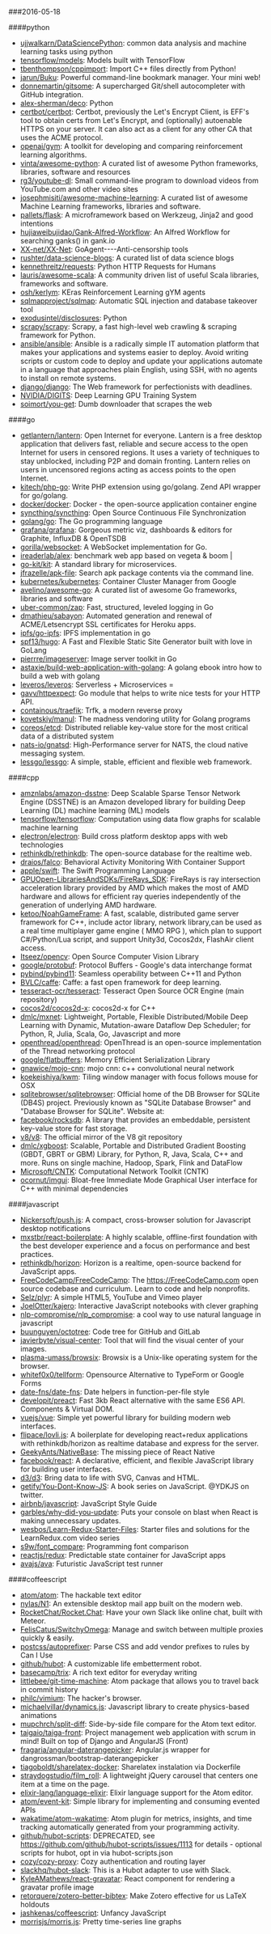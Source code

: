 ###2016-05-18

####python
* [ujjwalkarn/DataSciencePython](https://github.com/ujjwalkarn/DataSciencePython): common data analysis and machine learning tasks using python
* [tensorflow/models](https://github.com/tensorflow/models): Models built with TensorFlow
* [tbenthompson/cppimport](https://github.com/tbenthompson/cppimport): Import C++ files directly from Python!
* [jarun/Buku](https://github.com/jarun/Buku): Powerful command-line bookmark manager. Your mini web!
* [donnemartin/gitsome](https://github.com/donnemartin/gitsome): A supercharged Git/shell autocompleter with GitHub integration.
* [alex-sherman/deco](https://github.com/alex-sherman/deco): Python
* [certbot/certbot](https://github.com/certbot/certbot): Certbot, previously the Let's Encrypt Client, is EFF's tool to obtain certs from Let's Encrypt, and (optionally) autoenable HTTPS on your server. It can also act as a client for any other CA that uses the ACME protocol.
* [openai/gym](https://github.com/openai/gym): A toolkit for developing and comparing reinforcement learning algorithms.
* [vinta/awesome-python](https://github.com/vinta/awesome-python): A curated list of awesome Python frameworks, libraries, software and resources
* [rg3/youtube-dl](https://github.com/rg3/youtube-dl): Small command-line program to download videos from YouTube.com and other video sites
* [josephmisiti/awesome-machine-learning](https://github.com/josephmisiti/awesome-machine-learning): A curated list of awesome Machine Learning frameworks, libraries and software.
* [pallets/flask](https://github.com/pallets/flask): A microframework based on Werkzeug, Jinja2 and good intentions
* [hujiaweibujidao/Gank-Alfred-Workflow](https://github.com/hujiaweibujidao/Gank-Alfred-Workflow): An Alfred Workflow for searching ganks() in gank.io
* [XX-net/XX-Net](https://github.com/XX-net/XX-Net): GoAgent----Anti-censorship tools
* [rushter/data-science-blogs](https://github.com/rushter/data-science-blogs): A curated list of data science blogs
* [kennethreitz/requests](https://github.com/kennethreitz/requests): Python HTTP Requests for Humans
* [lauris/awesome-scala](https://github.com/lauris/awesome-scala): A community driven list of useful Scala libraries, frameworks and software.
* [osh/kerlym](https://github.com/osh/kerlym): KEras Reinforcement Learning gYM agents
* [sqlmapproject/sqlmap](https://github.com/sqlmapproject/sqlmap): Automatic SQL injection and database takeover tool
* [exodusintel/disclosures](https://github.com/exodusintel/disclosures): Python
* [scrapy/scrapy](https://github.com/scrapy/scrapy): Scrapy, a fast high-level web crawling & scraping framework for Python.
* [ansible/ansible](https://github.com/ansible/ansible): Ansible is a radically simple IT automation platform that makes your applications and systems easier to deploy. Avoid writing scripts or custom code to deploy and update your applications automate in a language that approaches plain English, using SSH, with no agents to install on remote systems.
* [django/django](https://github.com/django/django): The Web framework for perfectionists with deadlines.
* [NVIDIA/DIGITS](https://github.com/NVIDIA/DIGITS): Deep Learning GPU Training System
* [soimort/you-get](https://github.com/soimort/you-get): Dumb downloader that scrapes the web

####go
* [getlantern/lantern](https://github.com/getlantern/lantern): Open Internet for everyone. Lantern is a free desktop application that delivers fast, reliable and secure access to the open Internet for users in censored regions. It uses a variety of techniques to stay unblocked, including P2P and domain fronting. Lantern relies on users in uncensored regions acting as access points to the open Internet.
* [kitech/php-go](https://github.com/kitech/php-go): Write PHP extension using go/golang. Zend API wrapper for go/golang.
* [docker/docker](https://github.com/docker/docker): Docker - the open-source application container engine
* [syncthing/syncthing](https://github.com/syncthing/syncthing): Open Source Continuous File Synchronization
* [golang/go](https://github.com/golang/go): The Go programming language
* [grafana/grafana](https://github.com/grafana/grafana): Gorgeous metric viz, dashboards & editors for Graphite, InfluxDB & OpenTSDB
* [gorilla/websocket](https://github.com/gorilla/websocket): A WebSocket implementation for Go.
* [ireaderlab/alex](https://github.com/ireaderlab/alex): benchmark web app based on vegeta & boom | 
* [go-kit/kit](https://github.com/go-kit/kit): A standard library for microservices.
* [jfrazelle/apk-file](https://github.com/jfrazelle/apk-file): Search apk package contents via the command line.
* [kubernetes/kubernetes](https://github.com/kubernetes/kubernetes): Container Cluster Manager from Google
* [avelino/awesome-go](https://github.com/avelino/awesome-go): A curated list of awesome Go frameworks, libraries and software
* [uber-common/zap](https://github.com/uber-common/zap): Fast, structured, leveled logging in Go
* [dmathieu/sabayon](https://github.com/dmathieu/sabayon): Automated generation and renewal of ACME/Letsencrypt SSL certificates for Heroku apps.
* [ipfs/go-ipfs](https://github.com/ipfs/go-ipfs): IPFS implementation in go
* [spf13/hugo](https://github.com/spf13/hugo): A Fast and Flexible Static Site Generator built with love in GoLang
* [pierrre/imageserver](https://github.com/pierrre/imageserver): Image server toolkit in Go
* [astaxie/build-web-application-with-golang](https://github.com/astaxie/build-web-application-with-golang): A golang ebook intro how to build a web with golang
* [leveros/leveros](https://github.com/leveros/leveros): Serverless + Microservices = 
* [gavv/httpexpect](https://github.com/gavv/httpexpect): Go module that helps to write nice tests for your HTTP API.
* [containous/traefik](https://github.com/containous/traefik): Trfk, a modern reverse proxy
* [kovetskiy/manul](https://github.com/kovetskiy/manul): The madness vendoring utility for Golang programs
* [coreos/etcd](https://github.com/coreos/etcd): Distributed reliable key-value store for the most critical data of a distributed system
* [nats-io/gnatsd](https://github.com/nats-io/gnatsd): High-Performance server for NATS, the cloud native messaging system.
* [lessgo/lessgo](https://github.com/lessgo/lessgo): A simple, stable, efficient and flexible web framework.

####cpp
* [amznlabs/amazon-dsstne](https://github.com/amznlabs/amazon-dsstne): Deep Scalable Sparse Tensor Network Engine (DSSTNE) is an Amazon developed library for building Deep Learning (DL) machine learning (ML) models
* [tensorflow/tensorflow](https://github.com/tensorflow/tensorflow): Computation using data flow graphs for scalable machine learning
* [electron/electron](https://github.com/electron/electron): Build cross platform desktop apps with web technologies
* [rethinkdb/rethinkdb](https://github.com/rethinkdb/rethinkdb): The open-source database for the realtime web.
* [draios/falco](https://github.com/draios/falco): Behavioral Activity Monitoring With Container Support
* [apple/swift](https://github.com/apple/swift): The Swift Programming Language
* [GPUOpen-LibrariesAndSDKs/FireRays_SDK](https://github.com/GPUOpen-LibrariesAndSDKs/FireRays_SDK): FireRays is ray intersection acceleration library provided by AMD which makes the most of AMD hardware and allows for efficient ray queries independently of the generation of underlying AMD hardware.
* [ketoo/NoahGameFrame](https://github.com/ketoo/NoahGameFrame): A fast, scalable, distributed game server framework for C++, include actor library, network library,can be used as a real time multiplayer game engine ( MMO RPG ), which plan to support C#/Python/Lua script, and support Unity3d, Cocos2dx, FlashAir client access.
* [Itseez/opencv](https://github.com/Itseez/opencv): Open Source Computer Vision Library
* [google/protobuf](https://github.com/google/protobuf): Protocol Buffers - Google's data interchange format
* [pybind/pybind11](https://github.com/pybind/pybind11): Seamless operability between C++11 and Python
* [BVLC/caffe](https://github.com/BVLC/caffe): Caffe: a fast open framework for deep learning.
* [tesseract-ocr/tesseract](https://github.com/tesseract-ocr/tesseract): Tesseract Open Source OCR Engine (main repository)
* [cocos2d/cocos2d-x](https://github.com/cocos2d/cocos2d-x): cocos2d-x for C++
* [dmlc/mxnet](https://github.com/dmlc/mxnet): Lightweight, Portable, Flexible Distributed/Mobile Deep Learning with Dynamic, Mutation-aware Dataflow Dep Scheduler; for Python, R, Julia, Scala, Go, Javascript and more
* [openthread/openthread](https://github.com/openthread/openthread): OpenThread is an open-source implementation of the Thread networking protocol
* [google/flatbuffers](https://github.com/google/flatbuffers): Memory Efficient Serialization Library
* [gnawice/mojo-cnn](https://github.com/gnawice/mojo-cnn): mojo cnn: c++ convolutional neural network
* [koekeishiya/kwm](https://github.com/koekeishiya/kwm): Tiling window manager with focus follows mouse for OSX
* [sqlitebrowser/sqlitebrowser](https://github.com/sqlitebrowser/sqlitebrowser): Official home of the DB Browser for SQLite (DB4S) project. Previously known as "SQLite Database Browser" and "Database Browser for SQLite". Website at:
* [facebook/rocksdb](https://github.com/facebook/rocksdb): A library that provides an embeddable, persistent key-value store for fast storage.
* [v8/v8](https://github.com/v8/v8): The official mirror of the V8 git repository
* [dmlc/xgboost](https://github.com/dmlc/xgboost): Scalable, Portable and Distributed Gradient Boosting (GBDT, GBRT or GBM) Library, for Python, R, Java, Scala, C++ and more. Runs on single machine, Hadoop, Spark, Flink and DataFlow
* [Microsoft/CNTK](https://github.com/Microsoft/CNTK): Computational Network Toolkit (CNTK)
* [ocornut/imgui](https://github.com/ocornut/imgui): Bloat-free Immediate Mode Graphical User interface for C++ with minimal dependencies

####javascript
* [Nickersoft/push.js](https://github.com/Nickersoft/push.js): A compact, cross-browser solution for Javascript desktop notifications
* [mxstbr/react-boilerplate](https://github.com/mxstbr/react-boilerplate): A highly scalable, offline-first foundation with the best developer experience and a focus on performance and best practices.
* [rethinkdb/horizon](https://github.com/rethinkdb/horizon): Horizon is a realtime, open-source backend for JavaScript apps.
* [FreeCodeCamp/FreeCodeCamp](https://github.com/FreeCodeCamp/FreeCodeCamp): The https://FreeCodeCamp.com open source codebase and curriculum. Learn to code and help nonprofits.
* [Selz/plyr](https://github.com/Selz/plyr): A simple HTML5, YouTube and Vimeo player
* [JoelOtter/kajero](https://github.com/JoelOtter/kajero): Interactive JavaScript notebooks with clever graphing
* [nlp-compromise/nlp_compromise](https://github.com/nlp-compromise/nlp_compromise): a cool way to use natural language in javascript
* [buunguyen/octotree](https://github.com/buunguyen/octotree): Code tree for GitHub and GitLab
* [javierbyte/visual-center](https://github.com/javierbyte/visual-center): Tool that will find the visual center of your images.
* [plasma-umass/browsix](https://github.com/plasma-umass/browsix): Browsix is a Unix-like operating system for the browser.
* [whitef0x0/tellform](https://github.com/whitef0x0/tellform): Opensource Alternative to TypeForm or Google Forms
* [date-fns/date-fns](https://github.com/date-fns/date-fns): Date helpers in function-per-file style
* [developit/preact](https://github.com/developit/preact): Fast 3kb React alternative with the same ES6 API. Components & Virtual DOM.
* [vuejs/vue](https://github.com/vuejs/vue): Simple yet powerful library for building modern web interfaces.
* [flipace/lovli.js](https://github.com/flipace/lovli.js): A boilerplate for developing react+redux applications with rethinkdb/horizon as realtime database and express for the server.
* [GeekyAnts/NativeBase](https://github.com/GeekyAnts/NativeBase): The missing piece of React Native
* [facebook/react](https://github.com/facebook/react): A declarative, efficient, and flexible JavaScript library for building user interfaces.
* [d3/d3](https://github.com/d3/d3): Bring data to life with SVG, Canvas and HTML.
* [getify/You-Dont-Know-JS](https://github.com/getify/You-Dont-Know-JS): A book series on JavaScript. @YDKJS on twitter.
* [airbnb/javascript](https://github.com/airbnb/javascript): JavaScript Style Guide
* [garbles/why-did-you-update](https://github.com/garbles/why-did-you-update): Puts your console on blast when React is making unnecessary updates.
* [wesbos/Learn-Redux-Starter-Files](https://github.com/wesbos/Learn-Redux-Starter-Files):  Starter files and solutions for the LearnRedux.com video series
* [s9w/font_compare](https://github.com/s9w/font_compare): Programming font comparison
* [reactjs/redux](https://github.com/reactjs/redux): Predictable state container for JavaScript apps
* [avajs/ava](https://github.com/avajs/ava): Futuristic JavaScript test runner

####coffeescript
* [atom/atom](https://github.com/atom/atom): The hackable text editor
* [nylas/N1](https://github.com/nylas/N1): An extensible desktop mail app built on the modern web.
* [RocketChat/Rocket.Chat](https://github.com/RocketChat/Rocket.Chat): Have your own Slack like online chat, built with Meteor.
* [FelisCatus/SwitchyOmega](https://github.com/FelisCatus/SwitchyOmega): Manage and switch between multiple proxies quickly & easily.
* [postcss/autoprefixer](https://github.com/postcss/autoprefixer): Parse CSS and add vendor prefixes to rules by Can I Use
* [github/hubot](https://github.com/github/hubot): A customizable life embetterment robot.
* [basecamp/trix](https://github.com/basecamp/trix): A rich text editor for everyday writing
* [littlebee/git-time-machine](https://github.com/littlebee/git-time-machine): Atom package that allows you to travel back in commit history
* [philc/vimium](https://github.com/philc/vimium): The hacker's browser.
* [michaelvillar/dynamics.js](https://github.com/michaelvillar/dynamics.js): Javascript library to create physics-based animations
* [mupchrch/split-diff](https://github.com/mupchrch/split-diff): Side-by-side file compare for the Atom text editor.
* [taigaio/taiga-front](https://github.com/taigaio/taiga-front): Project management web application with scrum in mind! Built on top of Django and AngularJS (Front)
* [fragaria/angular-daterangepicker](https://github.com/fragaria/angular-daterangepicker): Angular.js wrapper for dangrossman/bootstrap-daterangepicker
* [tiagoboldt/sharelatex-docker](https://github.com/tiagoboldt/sharelatex-docker): Sharelatex instalation via Dockerfile
* [straydogstudio/film_roll](https://github.com/straydogstudio/film_roll): A lightweight jQuery carousel that centers one item at a time on the page.
* [elixir-lang/language-elixir](https://github.com/elixir-lang/language-elixir): Elixir language support for the Atom editor.
* [atom/event-kit](https://github.com/atom/event-kit): Simple library for implementing and consuming evented APIs
* [wakatime/atom-wakatime](https://github.com/wakatime/atom-wakatime): Atom plugin for metrics, insights, and time tracking automatically generated from your programming activity.
* [github/hubot-scripts](https://github.com/github/hubot-scripts): DEPRECATED, see https://github.com/github/hubot-scripts/issues/1113 for details - optional scripts for hubot, opt in via hubot-scripts.json
* [cozy/cozy-proxy](https://github.com/cozy/cozy-proxy): Cozy authentication and routing layer
* [slackhq/hubot-slack](https://github.com/slackhq/hubot-slack): This is a Hubot adapter to use with Slack.
* [KyleAMathews/react-gravatar](https://github.com/KyleAMathews/react-gravatar): React component for rendering a gravatar profile image
* [retorquere/zotero-better-bibtex](https://github.com/retorquere/zotero-better-bibtex): Make Zotero effective for us LaTeX holdouts
* [jashkenas/coffeescript](https://github.com/jashkenas/coffeescript): Unfancy JavaScript
* [morrisjs/morris.js](https://github.com/morrisjs/morris.js): Pretty time-series line graphs

